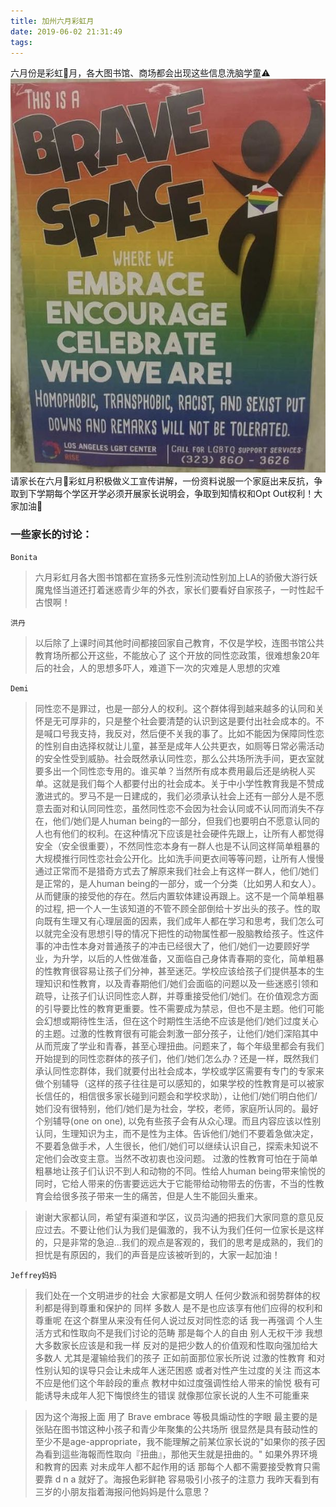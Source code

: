 ```yaml
---
title: 加州六月彩虹月
date: 2019-06-02 21:31:49
tags:
---
```

六月份是彩虹🌈月，各大图书馆、商场都会出现这些信息洗脑学童⚠️
![](/resources/images/190602/WechatIMG145.jpeg)
请家长在六月🌈彩虹月积极做义工宣传讲解，一份资料说服一个家庭出来反抗，争取到下学期每个学区开学必须开展家长说明会，争取到知情权和Opt Out权利！大家加油💪

### 一些家长的讨论：

`Bonita`

> 六月彩虹月各大图书馆都在宣扬多元性别流动性别加上LA的骄傲大游行妖魔鬼怪当道还打着迷惑青少年的外衣，家长们要看好自家孩子，一时性起千古恨啊！

`洪丹`
>以后除了上课时间其他时间都接回家自己教育，不仅是学校，连图书馆公共教育场所都公开这些，不能放心了
这个开放的同性恋政策，很难想象20年后的社会，人的思想多吓人，难道下一次的灾难是人思想的灾难

`Demi`
> 同性恋不是罪过，也是一部分人的权利。这个群体得到越来越多的认同和关怀是无可厚非的，只是整个社会要清楚的认识到这是要付出社会成本的。不是喊口号我支持，我反对，然后便不关我的事了。比如不能因为保障同性恋的性别自由选择权就让儿童，甚至是成年人公共更衣，如厕等日常必需活动的安全性受到威胁。社会既然承认同性恋，那么公共场所洗手间，更衣室就要多出一个同性恋专用的。谁买单？当然所有成本费用最后还是纳税人买单。这就是我们每个人都要付出的社会成本。关于中小学性教育我是不赞成激进式的。罗马不是一日建成的，我们必须承认社会上还有一部分人是不愿意去面对和认同同性恋，虽然同性恋不会因为社会认同或不认同而消失不存在，他们/她们是人human being的一部分，但我们也要明白不愿意认同的人也有他们的权利。在这种情况下应该是社会硬件先跟上，让所有人都觉得安全（安全很重要），不然同性恋本身有一群人也是不认同这样简单粗暴的大规模推行同性恋社会公开化。比如洗手间更衣间等等问题，让所有人慢慢通过正常而不是猎奇方式去了解原来我们社会上有这样一群人，他们/她们是正常的，是人human being的一部分，或一个分类（比如男人和女人）。从而健康的接受他的存在。然后内置软体建设再跟上。这不是一个简单粗暴的过程, 把一个人一生该知道的不管不顾全部倒给十岁出头的孩子。性的取向既有生理又有心理层面的因素，我们成年人都在学习和思考，我们怎么可以就完全没有思想引导的情况下把性的动物属性都一股脑教给孩子。性这件事的冲击性本身对普通孩子的冲击已经很大了，他们/她们一边要顾好学业，为升学，以后的人性做准备，又面临自己身体青春期的变化，简单粗暴的性教育很容易让孩子们分神，甚至迷茫。学校应该给孩子们提供基本的生理知识和性教育，以及青春期他们/她们会面临的问题以及一些迷惑引领和疏导，让孩子们认识同性恋人群，并尊重接受他们/她们。在价值观念方面的引导要比性的教育更重要。性不需要成为禁忌，但也不是主题。他们可能会幻想或期待性生活，但在这个时期性生活绝不应该是他们/她们过度关心的主题。过激的性教育很有可能会刺激一部分孩子，让他们/她们深陷其中从而荒废了学业和青春，甚至心理扭曲。问题来了，每个年级里都会有我们开始提到的同性恋群体的孩子们，他们/她们怎么办？还是一样，既然我们承认同性恋群体，我们就要付出社会成本，学校或学区需要有专门的专家来做个别辅导（这样的孩子往往是可以感知的，如果学校的性教育是可以被家长信任的，相信很多家长碰到问题会和学校求助），让他们/她们明白他们/她们没有很特别，他们/她们是为社会，学校，老师，家庭所认同的。最好个别辅导(one on one), 以免有些孩子会有从众心理。而且内容应该以性别认同，生理知识为主，而不是性为主体。告诉他们/她们不要着急做决定，不要着急做手术，人生很长，他们/她们可以继续认识自己，探索未知说不定他们会改变主意。当然不改初衷也没问题。
过激的性教育可怕在于简单粗暴地让孩子们认识不到人和动物的不同。性给人human being带来愉悦的同时，它给人带来的伤害要远远大于它能带给动物带去的伤害，不当的性教育会给很多孩子带来一生的痛苦，但是人生不能回头重来。

> 谢谢大家都认同，希望有渠道和学区，议员沟通的把我们大家同意的意见反应过去。不要让他们认为我们是偏激的，我不认为我们任何一位家长是这样的，只是非常的急迫...我们的观点是客观的，我们的思考是成熟的，我们的担忧是有原因的，我们的声音是应该被听到的，大家一起加油！


`Jeffrey妈妈`

> 我们处在一个文明进步的社会 大家都是文明人 任何少数派和弱势群体的权利都是得到尊重和保护的 同样 多数人 是不是也应该享有他们应得的权利和尊重呢 在这个群里从来没有任何人说过反对同性恋的话 我一再强调 个人生活方式和性取向不是我们讨论的范畴 那是每个人的自由 别人无权干涉 我想大多数家长应该是和我一样 反对的是把少数人的价值观和性取向强加给大多数人 尤其是灌输给我们的孩子 正如前面那位家长所说 过激的性教育 和对性别认知的误导只会让未成年人迷茫困惑 或者对性产生过度的关注 而这本不应是他们这个年龄段的重点 教材中如过度强调性给人带来的愉悦 极有可能诱导未成年人犯下悔恨终生的错误 就像那位家长说的人生不可能重来

> 因为这个海报上面 用了 Brave embrace 等极具煽动性的字眼 最主要的是张贴在图书馆这种小孩子和青少年聚集的公共场所 很显然是具有鼓动性的 至少不是age-appropriate，我不能理解之前某位家长说的"如果你的孩子因為看到這些海報而性取向『扭曲』，那他天生就是扭曲的。" 如果外界环境和教育的因素 对未成年人都不起作用的话 那每个人都不需要接受教育只需要靠 d n a 就好了。海报色彩鲜艳 容易吸引小孩子的注意力 我昨天看到有三岁的小朋友指着海报问他妈妈是什么意思？